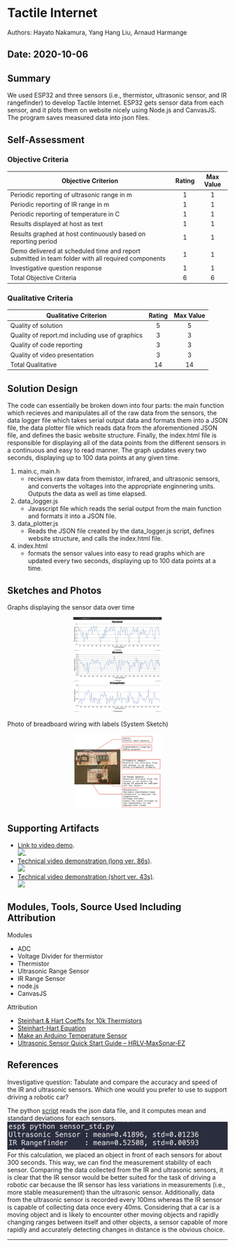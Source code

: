 # Tactile Internet
Authors: Hayato Nakamura, Yang Hang Liu, Arnaud Harmange

Date: 2020-10-06
-----

## Summary
We used ESP32 and three sensors (i.e., thermistor, ultrasonic sensor, and IR rangefinder) to develop Tactile Internet. ESP32 gets sensor data from each sensor, and it plots them on website nicely using Node.js and CanvasJS. The program saves measured data into json files.

## Self-Assessment

### Objective Criteria

| Objective Criterion | Rating | Max Value  | 
|---------------------------------------------|:-----------:|:---------:|
| Periodic reporting of ultrasonic range in m |  1 |  1    | 
| Periodic reporting of IR range in m | 1 |  1     | 
| Periodic reporting of temperature in C | 1 |  1     | 
| Results displayed at host as text | 1 |  1     | 
| Results graphed at host continuously based on reporting period | 1 |  1     | 
| Demo delivered at scheduled time and report submitted in team folder with all required components | 1 |  1     | 
| Investigative question response | 1 |  1     | 
| Total Objective Criteria | 6 |  6    | 


### Qualitative Criteria

| Qualitative Criterion | Rating | Max Value  | 
|---------------------------------------------|:-----------:|:---------:|
| Quality of solution | 5 |  5     | 
| Quality of report.md including use of graphics | 3 |  3     | 
| Quality of code reporting | 3 |  3     | 
| Quality of video presentation | 3 |  3     | 
| Total Qualitative | 14 |  14    | 


## Solution Design
The code can essentially be broken down into four parts: the main function which recieves and manipulates all of the raw data from the sensors, the data logger file which takes serial output data and formats them into a JSON file, the data plotter file which reads data from the aforementioned JSON file, and defines the basic website structure. Finally, the index.html file is responsible for displaying all of the data points from the different sensors in a continuous and easy to read manner. The graph updates every two seconds, displaying up to 100 data points at any given time. 

1. main.c, main.h
   - recieves raw data from themistor, infrared, and ultrasonic sensors, and converts the voltages into the appropriate enginnering units. Outputs the data as well as time elapsed.
2. data_logger.js  
   - Javascript file which reads the serial output from the main function and formats it into a JSON file. 
3. data_plotter.js
   - Reads the JSON file created by the data_logger.js script, defines website structure, and calls the index.html file.
4. index.html
   - formats the sensor values into easy to read graphs which are updated every two seconds, displaying up to 100 data points at a time.



## Sketches and Photos
Graphs displaying the sensor data over time
<center><img src="./images/graph.png" width="40%" /></center>  
<center> </center>

Photo of breadboard wiring with labels (System Sketch)
<center><img src="./images/system_sketch.jpeg" width="40%" /></center>  
<center> </center>

## Supporting Artifacts
- [Link to video demo](https://youtu.be/6UAiDbjrMcM).  
  [![](http://img.youtube.com/vi/6UAiDbjrMcM/0.jpg)](http://www.youtube.com/watch?v=6UAiDbjrMcM "").  
- [Technical video demonstration (long ver. 86s)](https://youtu.be/dWaOPZRTvDU).  
  [![](http://img.youtube.com/vi/dWaOPZRTvDU/0.jpg)](http://www.youtube.com/watch?v=dWaOPZRTvDU "Technical video demonstration (long ver.)")  
- [Technical video demonstration (short ver. 43s)](https://youtu.be/kSt4BIX907k).  
  [![](http://img.youtube.com/vi/kSt4BIX907k/0.jpg)](http://www.youtube.com/watch?v=kSt4BIX907k "Technical video demonstration (short ver.)")  

## Modules, Tools, Source Used Including Attribution
Modules
- ADC
- Voltage Divider for thermistor
- Thermistor
- Ultrasonic Range Sensor
- IR Range Sensor
- node.js
- CanvasJS

Attribution
- [Steinhart & Hart Coeffs for 10k Thermistors](https://www.skyeinstruments.com/wp-content/uploads/Steinhart-Hart-Eqn-for-10k-Thermistors.pdf)
- [Steinhart-Hart Equation](https://en.wikipedia.org/wiki/Steinhart%E2%80%93Hart_equation)
- [Make an Arduino Temperature Sensor](https://create.arduino.cc/projecthub/iasonas-christoulakis/make-an-arduino-temperature-sensor-thermistor-tutorial-b26ed3)
- [Ultrasonic Sensor Quick Start Guide – HRLV‑MaxSonar‑EZ](https://www.maxbotix.com/ultrasonic-sensor-hrlv%E2%80%91maxsonar%E2%80%91ez-guide-158)

## References ##
Investigative question: Tabulate and compare the accuracy and speed of the IR and ultrasonic sensors. Which one would you prefer to use to support driving a robotic car? 

  The python [script](code/investigative/sensor_std.py) reads the json data file, and it computes mean and standard deviations for each sensors.  
  ![sensor measurement](images/investigative.png)  
  For this calculation, we placed an object in front of each sensors for about 300 seconds. This way, we can find the measurement stability of each sensor.
  Comparing the data collected from the IR and ultrasonic sensors, it is clear that the IR sensor would be better suited for the task of driving a robotic car because the IR sensor has less variations in measurements (i.e., more stable measurement) than the ultrasonic sensor. Additionally, data from the ultrasonic sensor is recorded every 100ms whereas the IR sensor is capable of collecting data once every 40ms. Considering that a car is a moving object and is likely to encounter other moving objects and rapidly changing ranges between itself and other objects, a sensor capable of more rapidly and accurately detecting changes in distance is the obvious choice. 


-----

